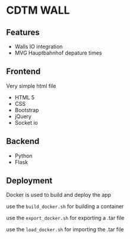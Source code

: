 # CDTM WALL

## Features
* Walls IO integration
* MVG Hauptbahnhof depature times

## Frontend

Very simple html file

* HTML 5
* CSS
* Bootstrap
* jQuery
* Socket io


## Backend 

* Python
* Flask

## Deployment

Docker is used to build and deploy the app

use the `build_docker.sh` for building a container

use the `export_docker.sh` for exporting a .tar file

use the `load_docker.sh` for importing the .tar file

